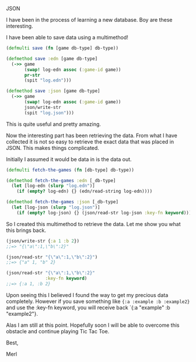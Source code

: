 

JSON

I have been in the process of learning a new database. Boy are these interesting.

I have been able to save data using a multimethod!

```clojure
(defmulti save (fn [game db-type] db-type))

(defmethod save :edn [game db-type]
  (->> game
       (swap! log-edn assoc (:game-id game))
       pr-str
       (spit "log.edn")))

(defmethod save :json [game db-type]
  (->> game
       (swap! log-edn assoc (:game-id game))
       json/write-str
       (spit "log.json")))
```

This is quite useful and pretty amazing.

Now the interesting part has been retrieving the data. From what I have collected it is not so easy to retrieve the exact data that was placed in JSON. This makes things complicated.

Initially I assumed it would be data in is the data out.

```clojure
(defmulti fetch-the-games (fn [db-type] db-type))

(defmethod fetch-the-games :edn [_db-type]
  (let [log-edn (slurp "log.edn")]
    (if (empty? log-edn) {} (edn/read-string log-edn))))

(defmethod fetch-the-games :json [_db-type]
  (let [log-json (slurp "log.json")]
    (if (empty? log-json) {} (json/read-str log-json :key-fn keyword))))
```
So I created this multimethod to retrieve the data. Let me show you what this brings back.

```clojure
(json/write-str {:a 1 :b 2})
;;=> "{\"a\":1,\"b\":2}"

(json/read-str "{\"a\":1,\"b\":2}")
;;=> {"a" 1, "b" 2}

(json/read-str "{\"a\":1,\"b\":2}"
               :key-fn keyword)
;;=> {:a 1, :b 2}
```

Upon seeing this I believed I found the way to get my precious data completely. However if you save something like `{:a :example :b :example2}` and use the :key-fn
keyword, you will receive back `{:a "example" :b "example2"}.

Alas I am still at this point. Hopefully soon I will be able to overcome this obstacle and continue playing Tic Tac Toe. 

Best,

Merl
